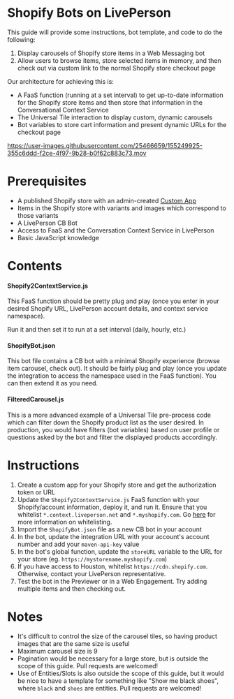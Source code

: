 # Shopify Bots on LivePerson

This guide will provide some instructions, bot template, and code to do the following:
1. Display carousels of Shopify store items in a Web Messaging bot
2. Allow users to browse items, store selected items in memory, and then check out via custom link to the normal Shopify store checkout page

Our architecture for achieving this is:
- A FaaS function (running at a set interval) to get up-to-date information for the Shopify store items and then store that information in the Conversational Context Service
- The Universal Tile interaction to display custom, dynamic carousels
- Bot variables to store cart information and present dynamic URLs for the checkout page

https://user-images.githubusercontent.com/25466659/155249925-355c6ddd-f2ce-4f97-9b28-b0f62c883c73.mov

# Prerequisites

- A published Shopify store with an admin-created [Custom App](https://help.shopify.com/en/manual/apps/app-types#custom-apps)
- Items in the Shopify store with variants and images which correspond to those variants
- A LivePerson CB Bot
- Access to FaaS and the Conversation Context Service in LivePerson
- Basic JavaScript knowledge

# Contents

#### Shopify2ContextService.js

This FaaS function should be pretty plug and play (once you enter in your desired Shopify URL, LivePerson account details, and context service namespace).

Run it and then set it to run at a set interval (daily, hourly, etc.)

#### ShopifyBot.json

This bot file contains a CB bot with a minimal Shopify experience (browse item carousel, check out). It should be fairly plug and play (once you update the integration to access the namespace used in the FaaS function). You can then extend it as you need.

#### FilteredCarousel.js

This is a more advanced example of a Universal Tile pre-process code which can filter down the Shopify product list as the user desired. In production, you would have filters (bot variables) based on user profile or questions asked by the bot and filter the displayed products accordingly.

# Instructions

1. Create a custom app for your Shopify store and get the authorization token or URL
2. Update the `Shopify2ContextService.js` FaaS function with your Shopify/account information, deploy it, and run it. Ensure that you whitelist `*.context.liveperson.net` and `*.myshopify.com`. Go [here](https://developers.liveperson.com/function-as-a-service-developing-with-faas-whitelisting-domains.html) for more information on whitelisting.
3. Import the `ShopifyBot.json` file as a new CB bot in your account
4. In the bot, update the integration URL with your account's account number and add your `maven-api-key` value
5. In the bot's global function, update the `storeURL` variable to the URL for your store (eg. `https://mystorename.myshopify.com`)
6. If you have access to Houston, whitelist `https://cdn.shopify.com`. Otherwise, contact your LivePerson representative.
7. Test the bot in the Previewer or in a Web Engagement. Try adding multiple items and then checking out.

# Notes

- It's difficult to control the size of the carousel tiles, so having product images that are the same size is useful
- Maximum carousel size is 9
- Pagination would be necessary for a large store, but is outside the scope of this guide. Pull requests are welcomed!
- Use of Entities/Slots is also outside the scope of this guide, but it would be nice to have a template for something like "Show me black shoes", where `black` and `shoes` are entities. Pull requests are welcomed!
